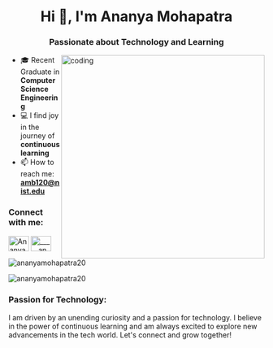 <h1 align="center">Hi 👋, I'm Ananya Mohapatra</h1>
<h3 align="center">Passionate about Technology and Learning</h3>

<img align="right" alt="coding" width="400" src="https://media.tenor.com/S59bPkT0pqcAAAAC/programming.gif">

- 🎓 Recent Graduate in **Computer Science Engineering**
- 💻 I find joy in the journey of **continuous learning**
- 📫 How to reach me: **amb120@nist.edu**

<h3 align="left">Connect with me:</h3>
<p align="left">
<a href="https://www.linkedin.com/in/ananya-mohapatra2002" target="blank"><img align="center" src="https://raw.githubusercontent.com/rahuldkjain/github-profile-readme-generator/master/src/images/icons/Social/linked-in-alt.svg" alt="Ananya Mohapatra LinkedIn" height="30" width="40" /></a>
<a href="https://instagram.com/_____ananyaa______" target="blank"><img align="center" src="https://raw.githubusercontent.com/rahuldkjain/github-profile-readme-generator/master/src/images/icons/Social/instagram.svg" alt="_____ananyaa______ Instagram" height="30" width="40" /></a>
</p>

<p><img align="center" src="https://github-readme-stats.vercel.app/api/top-langs?username=ananyamohapatra20&show_icons=true&locale=en&layout=compact" alt="ananyamohapatra20" /></p>

<p><img align="center" src="https://github-readme-streak-stats.herokuapp.com/?user=ananyamohapatra20&" alt="ananyamohapatra20" /></p>

<h3 align="left">Passion for Technology:</h3>
<p align="left">
I am driven by an unending curiosity and a passion for technology. I believe in the power of continuous learning and am always excited to explore new advancements in the tech world. Let's connect and grow together!
</p>

